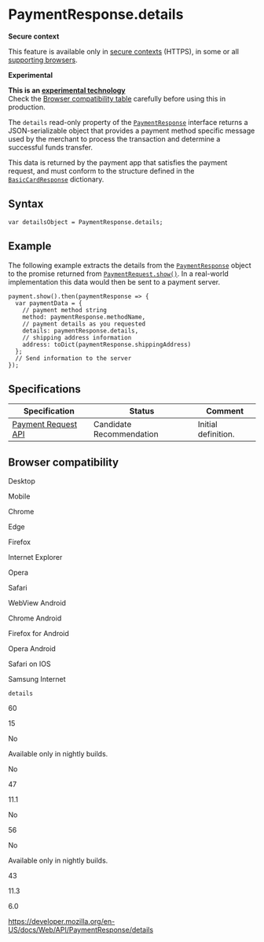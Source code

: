 # PaymentResponse.details

**Secure context**

This feature is available only in [secure contexts](https://developer.mozilla.org/en-US/docs/Web/Security/Secure_Contexts) (HTTPS), in some or all [supporting browsers](#browser_compatibility).

**Experimental**

**This is an [experimental technology](https://developer.mozilla.org/en-US/docs/MDN/Guidelines/Conventions_definitions#experimental)**  
Check the [Browser compatibility table](#browser_compatibility) carefully before using this in production.

The `details` read-only property of the [`PaymentResponse`](../paymentresponse) interface returns a JSON-serializable object that provides a payment method specific message used by the merchant to process the transaction and determine a successful funds transfer.

This data is returned by the payment app that satisfies the payment request, and must conform to the structure defined in the [`BasicCardResponse`](../basiccardresponse) dictionary.

## Syntax

    var detailsObject = PaymentResponse.details;

## Example

The following example extracts the details from the [`PaymentResponse`](../paymentresponse) object to the promise returned from [`PaymentRequest.show()`](../paymentrequest/show). In a real-world implementation this data would then be sent to a payment server.

    payment.show().then(paymentResponse => {
      var paymentData = {
        // payment method string
        method: paymentResponse.methodName,
        // payment details as you requested
        details: paymentResponse.details,
        // shipping address information
        address: toDict(paymentResponse.shippingAddress)
      };
      // Send information to the server
    });

## Specifications

<table><thead><tr class="header"><th>Specification</th><th>Status</th><th>Comment</th></tr></thead><tbody><tr class="odd"><td><a href="https://w3c.github.io/payment-request/">Payment Request API</a></td><td><span class="spec-cr">Candidate Recommendation</span></td><td>Initial definition.</td></tr></tbody></table>

## Browser compatibility

Desktop

Mobile

Chrome

Edge

Firefox

Internet Explorer

Opera

Safari

WebView Android

Chrome Android

Firefox for Android

Opera Android

Safari on IOS

Samsung Internet

`details`

60

15

No

Available only in nightly builds.

No

47

11.1

No

56

No

Available only in nightly builds.

43

11.3

6.0

<a href="https://developer.mozilla.org/en-US/docs/Web/API/PaymentResponse/details" class="_attribution-link">https://developer.mozilla.org/en-US/docs/Web/API/PaymentResponse/details</a>
